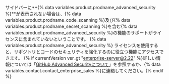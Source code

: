 サイドバーに**{% data variables.product.prodname_advanced_security %}**が表示されない場合は、{% data variables.product.prodname_code_scanning %}及び{% data variables.product.prodname_secret_scanning %}を含む{% data variables.product.prodname_advanced_security %}の機能のサポートがライセンスに含まれていないということです。 {% data variables.product.prodname_advanced_security %} ライセンスを使用すると、リポジトリとコードのセキュリティを強化するのに役立つ機能にアクセスできます。 {% if currentVersion ver_gt "enterprise-server@2.22" %}詳しい情報については「[GitHub Advanced Securityについて](/github/getting-started-with-github/about-github-advanced-security)」を参照するか、{% data variables.contact.contact_enterprise_sales %}に連絡してください。{% endif %}
